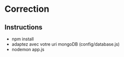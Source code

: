# Correction 

## Instructions

* npm install
* adaptez avec votre uri mongoDB (config/database.js)
* nodemon app.js 
